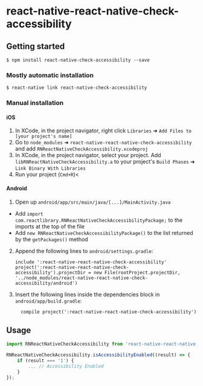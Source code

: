 
# react-native-react-native-check-accessibility

## Getting started

`$ npm install react-native-check-accessibility --save`

### Mostly automatic installation

`$ react-native link react-native-check-accessibility`

### Manual installation


#### iOS

1. In XCode, in the project navigator, right click `Libraries` ➜ `Add Files to [your project's name]`
2. Go to `node_modules` ➜ `react-native-react-native-check-accessibility` and add `RNReactNativeCheckAccessibility.xcodeproj`
3. In XCode, in the project navigator, select your project. Add `libRNReactNativeCheckAccessibility.a` to your project's `Build Phases` ➜ `Link Binary With Libraries`
4. Run your project (`Cmd+R`)<

#### Android

1. Open up `android/app/src/main/java/[...]/MainActivity.java`
  - Add `import com.reactlibrary.RNReactNativeCheckAccessibilityPackage;` to the imports at the top of the file
  - Add `new RNReactNativeCheckAccessibilityPackage()` to the list returned by the `getPackages()` method
2. Append the following lines to `android/settings.gradle`:
  	```
  	include ':react-native-react-native-check-accessibility'
  	project(':react-native-react-native-check-accessibility').projectDir = new File(rootProject.projectDir, 	'../node_modules/react-native-react-native-check-accessibility/android')
  	```
3. Insert the following lines inside the dependencies block in `android/app/build.gradle`:
  	```
      compile project(':react-native-react-native-check-accessibility')
  	```
## Usage
```javascript
import RNReactNativeCheckAccessibility from 'react-native-react-native-check-accessibility';

RNReactNativeCheckAccessibility.isAccessibilityEnabled((result) => {
	if (result === '1') {
		... // Accessibility Enabled
	}
});
```
  
